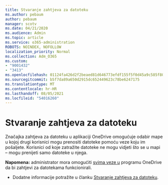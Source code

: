```yaml
---
title: Stvaranje zahtjeva za datoteku
ms.author: pebaum
author: pebaum
manager: scotv
ms.date: 04/21/2020
ms.audience: Admin
ms.topic: article
ms.service: o365-administration
ROBOTS: NOINDEX, NOFOLLOW
localization_priority: Normal
ms.collection: Adm_O365
ms.custom:
- "9001432"
- "3413"
ms.openlocfilehash: 01124fa426d2f2beaed81d646773efdf155f5f0d45a9c585f80913b111fa9598
ms.sourcegitcommit: b5f7da89a650d2915dc652449623c78be6247175
ms.translationtype: MT
ms.contentlocale: hr-HR
ms.lasthandoff: 08/05/2021
ms.locfileid: "54016260"
---
```

# <a name="how-to-create-a-file-request"></a>Stvaranje zahtjeva za datoteku

Značajka zahtjeva za datoteku u aplikaciji OneDrive omogućuje odabir mape u kojoj drugi korisnici mogu prenositi datoteke pomoću veze koju im pošaljete. Korisnici od koje zatražite datoteke ne mogu vidjeti što se u mapi – mogu prenijeti samo datoteke u njega.

**Napomena:** administrator mora omogućiti [svima veze u](https://docs.microsoft.com/sharepoint/turn-external-sharing-on-or-off) programu OneDrive da bi zahtjevi za datotekama funkcionirali.

- Dodatne informacije potražite u članku [Stvaranje zahtjeva za datoteku](https://support.office.com/article/create-a-file-request-f54aa7f8-2589-4421-b351-d415fc3b83af).
